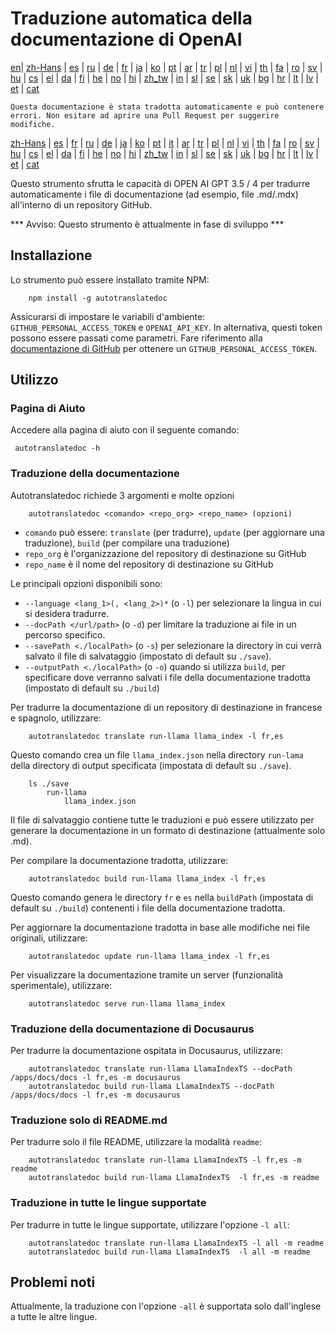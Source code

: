 
# Traduzione automatica della documentazione di OpenAI

[en](../README.md)| [zh-Hans](/i18n/README_zh-Hans.md) | [es](/i18n/README_es.md) | [ru](/i18n/README_ru.md) | [de](/i18n/README_de.md) | [fr](/i18n/README_fr.md) | [ja](/i18n/README_ja.md) | [ko](/i18n/README_ko.md) | [pt](/i18n/README_pt.md) | [ar](/i18n/README_ar.md) | [tr](/i18n/README_tr.md) | [pl](/i18n/README_pl.md) | [nl](/i18n/README_nl.md) | [vi](/i18n/README_vi.md) | [th](/i18n/README_th.md) | [fa](/i18n/README_fa.md) | [ro](/i18n/README_ro.md) | [sv](/i18n/README_sv.md) | [hu](/i18n/README_hu.md) | [cs](/i18n/README_cs.md) | [el](/i18n/README_el.md) | [da](/i18n/README_da.md) | [fi](/i18n/README_fi.md) | [he](/i18n/README_he.md) | [no](/i18n/README_no.md) | [hi](/i18n/README_hi.md) | [zh_tw](/i18n/README_zh_tw.md) | [in](/i18n/README_in.md) | [sl](/i18n/README_sl.md) | [se](/i18n/README_se.md) | [sk](/i18n/README_sk.md) | [uk](/i18n/README_uk.md) | [bg](/i18n/README_bg.md) | [hr](/i18n/README_hr.md) | [lt](/i18n/README_lt.md) | [lv](/i18n/README_lv.md) | [et](/i18n/README_et.md) | [cat](/i18n/README_cat.md) 

```Questa documentazione è stata tradotta automaticamente e può contenere errori. Non esitare ad aprire una Pull Request per suggerire modifiche.```


 [zh-Hans](/i18n/README_zh-Hans.md) | [es](/i18n/README_es.md) |  [fr](/i18n/README_es.md) | [ru](/i18n/README_ru.md) | [de](/i18n/README_de.md) | [ja](/i18n/README_ja.md) | [ko](/i18n/README_ko.md) | [pt](/i18n/README_pt.md) | [it](/i18n/README_it.md) | [ar](/i18n/README_ar.md) | [tr](/i18n/README_tr.md) | [pl](/i18n/README_pl.md) | [nl](/i18n/README_nl.md) | [vi](/i18n/README_vi.md) | [th](/i18n/README_th.md) | [fa](/i18n/README_fa.md) | [ro](/i18n/README_ro.md) | [sv](/i18n/README_sv.md) | [hu](/i18n/README_hu.md) | [cs](/i18n/README_cs.md) | [el](/i18n/README_el.md) | [da](/i18n/README_da.md) | [fi](/i18n/README_fi.md) | [he](/i18n/README_he.md) | [no](/i18n/README_no.md) | [hi](/i18n/README_hi.md) | [zh_tw](/i18n/README_zh_tw.md) | [in](/i18n/README_in.md) | [sl](/i18n/README_sl.md) | [se](/i18n/README_se.md) | [sk](/i18n/README_sk.md) | [uk](/i18n/README_uk.md) | [bg](/i18n/README_bg.md) | [hr](/i18n/README_hr.md) | [lt](/i18n/README_lt.md) | [lv](/i18n/README_lv.md) | [et](/i18n/README_et.md) | [cat](/i18n/README_cat.md) 

Questo strumento sfrutta le capacità di OPEN AI GPT 3.5 / 4 per tradurre automaticamente i file di documentazione (ad esempio, file .md/.mdx) all'interno di un repository GitHub.

*** Avviso: Questo strumento è attualmente in fase di sviluppo ***


## Installazione 

Lo strumento può essere installato tramite NPM:


```
    npm install -g autotranslatedoc
```

Assicurarsi di impostare le variabili d'ambiente: `GITHUB_PERSONAL_ACCESS_TOKEN` e `OPENAI_API_KEY`. In alternativa, questi token possono essere passati come parametri. Fare riferimento alla [documentazione di GitHub](https://docs.github.com/en/github/authenticating-to-github/creating-a-personal-access-token) per ottenere un `GITHUB_PERSONAL_ACCESS_TOKEN`.
## Utilizzo


### Pagina di Aiuto
Accedere alla pagina di aiuto con il seguente comando:
```
 autotranslatedoc -h
```
### Traduzione della documentazione

Autotranslatedoc richiede 3 argomenti e molte opzioni

```
    autotranslatedoc <comando> <repo_org> <repo_name> (opzioni)
```

- ```comando``` può essere: ```translate``` (per tradurre), ```update``` (per aggiornare una traduzione), ```build``` (per compilare una traduzione)
- ```repo_org``` è l'organizzazione del repository di destinazione su GitHub
- ```repo_name``` è il nome del repository di destinazione su GitHub

Le principali opzioni disponibili sono:

- ```--language <lang_1>(, <lang_2>)*``` (o ```-l```) per selezionare la lingua in cui si desidera tradurre.
- ```--docPath </url/path>``` (o ```-d```) per limitare la traduzione ai file in un percorso specifico.
- ```--savePath <./localPath>``` (o ```-s```) per selezionare la directory in cui verrà salvato il file di salvataggio (impostato di default su ```./save```).
- ```--outputPath <./localPath>``` (o ```-o```) quando si utilizza ```build```, per specificare dove verranno salvati i file della documentazione tradotta (impostato di default su ```./build```)



Per tradurre la documentazione di un repository di destinazione in francese e spagnolo, utilizzare:
```
    autotranslatedoc translate run-llama llama_index -l fr,es
```


Questo comando crea un file `llama_index.json` nella directory `run-lama` della directory di output specificata (impostata di default su `./save`).
```
    ls ./save
        run-llama
            llama_index.json 
```
Il file di salvataggio contiene tutte le traduzioni e può essere utilizzato per generare la documentazione in un formato di destinazione (attualmente solo .md).

Per compilare la documentazione tradotta, utilizzare:

```
    autotranslatedoc build run-llama llama_index -l fr,es
```


Questo comando genera le directory `fr` e `es` nella `buildPath` (impostata di default su `./build`) contenenti i file della documentazione tradotta.

Per aggiornare la documentazione tradotta in base alle modifiche nei file originali, utilizzare:

```
    autotranslatedoc update run-llama llama_index -l fr,es
```


Per visualizzare la documentazione tramite un server (funzionalità sperimentale), utilizzare:
```
    autotranslatedoc serve run-llama llama_index
```
### Traduzione della documentazione di Docusaurus

Per tradurre la documentazione ospitata in Docusaurus, utilizzare:

```
    autotranslatedoc translate run-llama LlamaIndexTS --docPath /apps/docs/docs -l fr,es -m docusaurus
    autotranslatedoc build run-llama LlamaIndexTS --docPath /apps/docs/docs -l fr,es -m docusaurus
```
### Traduzione solo di README.md

Per tradurre solo il file README, utilizzare la modalità `readme`:

```
    autotranslatedoc translate run-llama LlamaIndexTS -l fr,es -m readme
    autotranslatedoc build run-llama LlamaIndexTS  -l fr,es -m readme
```
### Traduzione in tutte le lingue supportate

Per tradurre in tutte le lingue supportate, utilizzare l'opzione `-l all`:

```
    autotranslatedoc translate run-llama LlamaIndexTS -l all -m readme
    autotranslatedoc build run-llama LlamaIndexTS  -l all -m readme
```
## Problemi noti

Attualmente, la traduzione con l'opzione `-all` è supportata solo dall'inglese a tutte le altre lingue.
